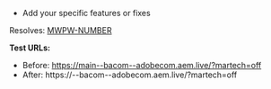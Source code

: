 * Add your specific features or fixes

Resolves: [MWPW-NUMBER](https://jira.corp.adobe.com/browse/MWPW-NUMBER)

<!-- Publish your page for a lighthouse score before submitting a PR. -->
**Test URLs:**
- Before: https://main--bacom--adobecom.aem.live/?martech=off
- After: https://<branch>--bacom--adobecom.aem.live/?martech=off
